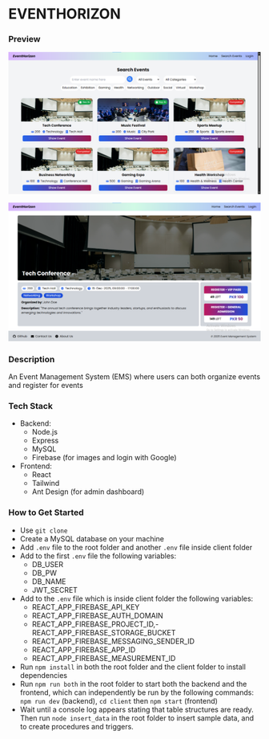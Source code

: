 # EVENTHORIZON

### Preview
![ss1](./screenshot.png)


![ss2](./screenshot2.png)

### Description

An Event Management System (EMS) where users can both organize events and register for events

### Tech Stack

- Backend:
  - Node.js
  - Express
  - MySQL
  - Firebase (for images and login with Google)
- Frontend:
  - React
  - Tailwind
  - Ant Design (for admin dashboard)

### How to Get Started

- Use `git clone`
- Create a MySQL database on your machine
- Add `.env` file to the root folder and another `.env` file inside client folder
- Add to the first `.env` file the following variables:
  - DB_USER
  - DB_PW
  - DB_NAME
  - JWT_SECRET
- Add to the `.env` file which is inside client folder the following variables:
  - REACT_APP_FIREBASE_API_KEY
  - REACT_APP_FIREBASE_AUTH_DOMAIN
  - REACT_APP_FIREBASE_PROJECT_ID,- REACT_APP_FIREBASE_STORAGE_BUCKET
  - REACT_APP_FIREBASE_MESSAGING_SENDER_ID
  - REACT_APP_FIREBASE_APP_ID
  - REACT_APP_FIREBASE_MEASUREMENT_ID
- Run `npm install` in both the root folder and the client folder to install dependencies
- Run `npm run both` in the root folder to start both the backend and the frontend, which can independently be run by the following commands: `npm run dev` (backend), `cd client` then `npm start` (frontend)
- Wait until a console log appears stating that table structures are ready. Then run `node insert_data` in the root folder to insert sample data, and to create procedures and triggers.
